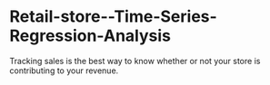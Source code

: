 # Retail-store--Time-Series-Regression-Analysis
Tracking sales is the best way to know whether or not your store is contributing to your revenue.
